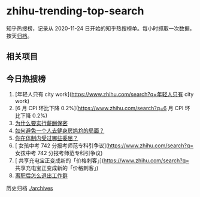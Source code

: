 # zhihu-trending-top-search

知乎热搜榜，记录从 2020-11-24
日开始的知乎热搜榜单。每小时抓取一次数据，按天[归档](./archives)。

## 相关项目

## 今日热搜榜

<!-- BEGIN -->
<!-- 最后更新时间 Mon Jul 10 2023 21:18:43 GMT+0800 (China Standard Time) -->

1. [年轻人只有 city work](https://www.zhihu.com/search?q=年轻人只有 city work)
1. [6 月 CPI 环比下降 0.2%](https://www.zhihu.com/search?q=6 月 CPI 环比下降
   0.2%)
1. [为什么要实行薪酬保密](https://www.zhihu.com/search?q=为什么要实行薪酬保密)
1. [如何避免一个人去健身房尴尬的局面？](https://www.zhihu.com/search?q=如何避免一个人去健身房尴尬的局面？)
1. [你在体制内受过哪些委屈？](https://www.zhihu.com/search?q=你在体制内受过哪些委屈？)
1. [	女孩中考 742 分报考师范专科引争议](https://www.zhihu.com/search?q=	女孩中考
   742 分报考师范专科引争议)
1. [	共享充电宝正变成新的「价格刺客」](https://www.zhihu.com/search?q=	共享充电宝正变成新的「价格刺客」)
1. [离职后怎么退出工作群](https://www.zhihu.com/search?q=离职后怎么退出工作群)

<!-- END -->

历史归档 [./archives](./archives)
